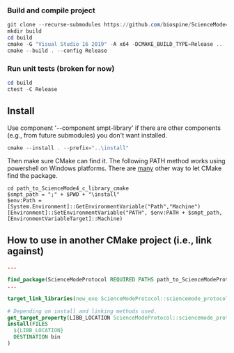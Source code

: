 
### Build and compile project
```powershell
git clone --recurse-submodules https://github.com/biospine/ScienceMode4_c_library_cmake
mkdir build
cd build
cmake -G "Visual Studio 16 2019" -A x64 -DCMAKE_BUILD_TYPE=Release ..
cmake --build . --config Release
```

### Run unit tests (broken for now)
```powershell
cd build
ctest -C Release
```

## Install
Use component '--component smpt-library' if there are other components (e.g., from future submodules) you don't want installed.
```powershell
cmake --install . --prefix="..\install"
```
Then make sure CMake can find it.
The following PATH method works using powershell on Windows platforms. There are [many](https://cmake.org/cmake/help/latest/command/find_package.html#config-mode-search-procedure) other way to let CMake find the package.
```
cd path_to_ScienceMode4_c_library_cmake
$smpt_path = ";" + $PWD + "\install"
$env:Path = [System.Environment]::GetEnvironmentVariable("Path","Machine")
[Environment]::SetEnvironmentVariable("PATH", $env:PATH + $smpt_path, [EnvironmentVariableTarget]::Machine)
```

## How to use in another CMake project (i.e., link against)

```CMake
...

find_package(ScienceModeProtocol REQUIRED PATHS path_to_ScienceModeProtocol/install)
...

target_link_libraries(new_exe ScienceModeProtocol::sciencemode_protocol)

# Depending on install and linking methods used.
get_target_property(LIBB_LOCATION ScienceModeProtocol::sciencemode_protocol IMPORTED_LOCATION_RELEASE)
install(FILES
  ${LIBB_LOCATION}
  DESTINATION bin
)
```